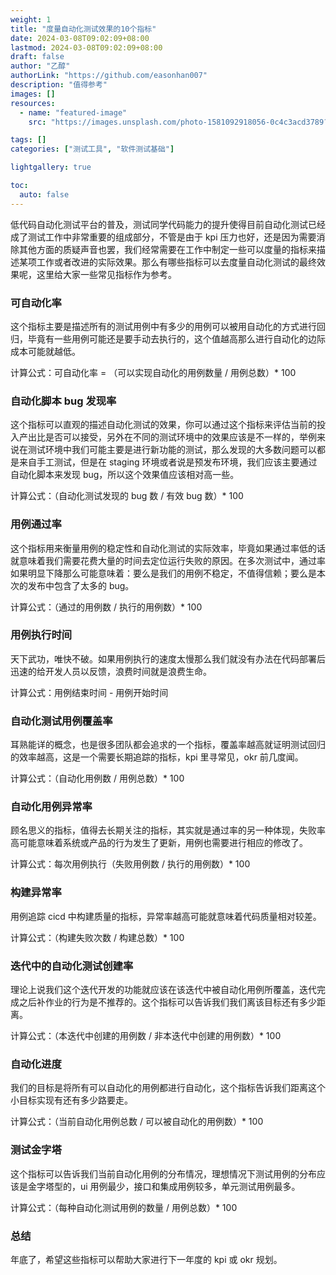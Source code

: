 ```yaml
---
weight: 1
title: "度量自动化测试效果的10个指标"
date: 2024-03-08T09:02:09+08:00
lastmod: 2024-03-08T09:02:09+08:00
draft: false
author: "乙醇"
authorLink: "https://github.com/easonhan007"
description: "值得参考"
images: []
resources:
  - name: "featured-image"
    src: "https://images.unsplash.com/photo-1581092918056-0c4c3acd3789?w=300"

tags: []
categories: ["测试工具", "软件测试基础"]

lightgallery: true

toc:
  auto: false
---
```


低代码自动化测试平台的普及，测试同学代码能力的提升使得目前自动化测试已经成了测试工作中非常重要的组成部分，不管是由于 kpi 压力也好，还是因为需要消除其他方面的质疑声音也罢，我们经常需要在工作中制定一些可以度量的指标来描述某项工作或者改进的实际效果。那么有哪些指标可以去度量自动化测试的最终效果呢，这里给大家一些常见指标作为参考。

### 可自动化率

这个指标主要是描述所有的测试用例中有多少的用例可以被用自动化的方式进行回归，毕竟有一些用例可能还是要手动去执行的，这个值越高那么进行自动化的边际成本可能就越低。

计算公式：可自动化率 = （可以实现自动化的用例数量 / 用例总数）\* 100

### 自动化脚本 bug 发现率

这个指标可以直观的描述自动化测试的效果，你可以通过这个指标来评估当前的投入产出比是否可以接受，另外在不同的测试环境中的效果应该是不一样的，举例来说在测试环境中我们可能主要是进行新功能的测试，那么发现的大多数问题可以都是来自手工测试，但是在 staging 环境或者说是预发布环境，我们应该主要通过自动化脚本来发现 bug，所以这个效果值应该相对高一些。

计算公式：（自动化测试发现的 bug 数 / 有效 bug 数）\* 100

### 用例通过率

这个指标用来衡量用例的稳定性和自动化测试的实际效率，毕竟如果通过率低的话就意味着我们需要花费大量的时间去定位运行失败的原因。在多次测试中，通过率如果明显下降那么可能意味着：要么是我们的用例不稳定，不值得信赖；要么是本次的发布中包含了太多的 bug。

计算公式：（通过的用例数 / 执行的用例数）\* 100

### 用例执行时间

天下武功，唯快不破。如果用例执行的速度太慢那么我们就没有办法在代码部署后迅速的给开发人员以反馈，浪费时间就是浪费生命。

计算公式：用例结束时间 - 用例开始时间

### 自动化测试用例覆盖率

耳熟能详的概念，也是很多团队都会追求的一个指标，覆盖率越高就证明测试回归的效率越高，这是一个需要长期追踪的指标，kpi 里寻常见，okr 前几度闻。

计算公式：（自动化用例数 / 用例总数）\* 100

### 自动化用例异常率

顾名思义的指标，值得去长期关注的指标，其实就是通过率的另一种体现，失败率高可能意味着系统或产品的行为发生了更新，用例也需要进行相应的修改了。

计算公式：每次用例执行（失败用例数 / 执行的用例数）\* 100

### 构建异常率

用例追踪 cicd 中构建质量的指标，异常率越高可能就意味着代码质量相对较差。

计算公式：（构建失败次数 / 构建总数）\* 100

### 迭代中的自动化测试创建率

理论上说我们这个迭代开发的功能就应该在该迭代中被自动化用例所覆盖，迭代完成之后补作业的行为是不推荐的。这个指标可以告诉我们我们离该目标还有多少距离。

计算公式：（本迭代中创建的用例数 / 非本迭代中创建的用例数）\* 100

### 自动化进度

我们的目标是将所有可以自动化的用例都进行自动化，这个指标告诉我们距离这个小目标实现有还有多少路要走。

计算公式：（当前自动化用例总数 / 可以被自动化的用例数）\* 100

### 测试金字塔

这个指标可以告诉我们当前自动化用例的分布情况，理想情况下测试用例的分布应该是金字塔型的，ui 用例最少，接口和集成用例较多，单元测试用例最多。

计算公式：（每种自动化测试用例的数量 / 用例总数）\* 100

### 总结

年底了，希望这些指标可以帮助大家进行下一年度的 kpi 或 okr 规划。
